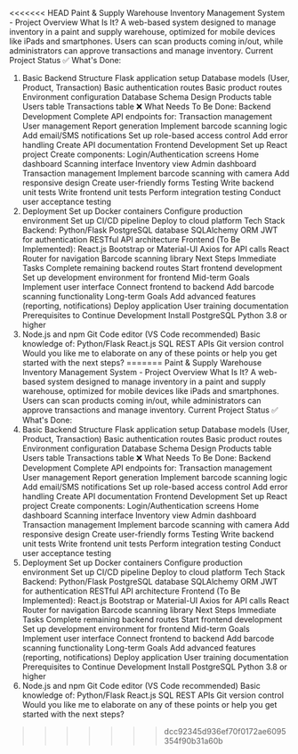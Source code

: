 <<<<<<< HEAD
Paint & Supply Warehouse Inventory Management System - Project Overview
What Is It?
A web-based system designed to manage inventory in a paint and supply warehouse, optimized for mobile devices like iPads and smartphones. Users can scan products coming in/out, while administrators can approve transactions and manage inventory.
Current Project Status
✅ What's Done:
1. Basic Backend Structure
Flask application setup
Database models (User, Product, Transaction)
Basic authentication routes
Basic product routes
Environment configuration
Database Schema Design
Products table
Users table
Transactions table
❌ What Needs To Be Done:
Backend Development
Complete API endpoints for:
Transaction management
User management
Report generation
Implement barcode scanning logic
Add email/SMS notifications
Set up role-based access control
Add error handling
Create API documentation
Frontend Development
Set up React project
Create components:
Login/Authentication screens
Home dashboard
Scanning interface
Inventory view
Admin dashboard
Transaction management
Implement barcode scanning with camera
Add responsive design
Create user-friendly forms
Testing
Write backend unit tests
Write frontend unit tests
Perform integration testing
Conduct user acceptance testing
4. Deployment
Set up Docker containers
Configure production environment
Set up CI/CD pipeline
Deploy to cloud platform
Tech Stack
Backend:
Python/Flask
PostgreSQL database
SQLAlchemy ORM
JWT for authentication
RESTful API architecture
Frontend (To Be Implemented):
React.js
Bootstrap or Material-UI
Axios for API calls
React Router for navigation
Barcode scanning library
Next Steps
Immediate Tasks
Complete remaining backend routes
Start frontend development
Set up development environment for frontend
Mid-term Goals
Implement user interface
Connect frontend to backend
Add barcode scanning functionality
Long-term Goals
Add advanced features (reporting, notifications)
Deploy application
User training documentation
Prerequisites to Continue Development
Install PostgreSQL
Python 3.8 or higher
3. Node.js and npm
Git
Code editor (VS Code recommended)
Basic knowledge of:
Python/Flask
React.js
SQL
REST APIs
Git version control
Would you like me to elaborate on any of these points or help you get started with the next steps?
=======
Paint & Supply Warehouse Inventory Management System - Project Overview
What Is It?
A web-based system designed to manage inventory in a paint and supply warehouse, optimized for mobile devices like iPads and smartphones. Users can scan products coming in/out, while administrators can approve transactions and manage inventory.
Current Project Status
✅ What's Done:
1. Basic Backend Structure
Flask application setup
Database models (User, Product, Transaction)
Basic authentication routes
Basic product routes
Environment configuration
Database Schema Design
Products table
Users table
Transactions table
❌ What Needs To Be Done:
Backend Development
Complete API endpoints for:
Transaction management
User management
Report generation
Implement barcode scanning logic
Add email/SMS notifications
Set up role-based access control
Add error handling
Create API documentation
Frontend Development
Set up React project
Create components:
Login/Authentication screens
Home dashboard
Scanning interface
Inventory view
Admin dashboard
Transaction management
Implement barcode scanning with camera
Add responsive design
Create user-friendly forms
Testing
Write backend unit tests
Write frontend unit tests
Perform integration testing
Conduct user acceptance testing
4. Deployment
Set up Docker containers
Configure production environment
Set up CI/CD pipeline
Deploy to cloud platform
Tech Stack
Backend:
Python/Flask
PostgreSQL database
SQLAlchemy ORM
JWT for authentication
RESTful API architecture
Frontend (To Be Implemented):
React.js
Bootstrap or Material-UI
Axios for API calls
React Router for navigation
Barcode scanning library
Next Steps
Immediate Tasks
Complete remaining backend routes
Start frontend development
Set up development environment for frontend
Mid-term Goals
Implement user interface
Connect frontend to backend
Add barcode scanning functionality
Long-term Goals
Add advanced features (reporting, notifications)
Deploy application
User training documentation
Prerequisites to Continue Development
Install PostgreSQL
Python 3.8 or higher
3. Node.js and npm
Git
Code editor (VS Code recommended)
Basic knowledge of:
Python/Flask
React.js
SQL
REST APIs
Git version control
Would you like me to elaborate on any of these points or help you get started with the next steps?
>>>>>>> dcc92345d936ef70f0172ae6095354f90b31a60b

